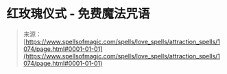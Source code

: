 <!--yml

category: 未分类

date: 2024-06-12 18:33:50

-->

# 红玫瑰仪式 - 免费魔法咒语

> 来源：[https://www.spellsofmagic.com/spells/love_spells/attraction_spells/1074/page.html#0001-01-01](https://www.spellsofmagic.com/spells/love_spells/attraction_spells/1074/page.html#0001-01-01)
